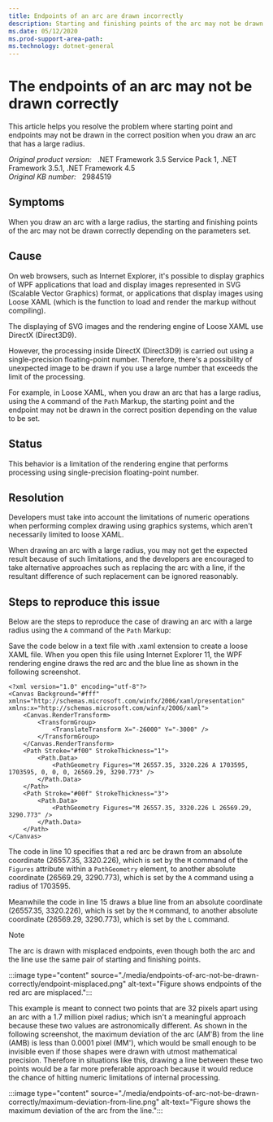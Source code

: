 ```yaml
---
title: Endpoints of an arc are drawn incorrectly
description: Starting and finishing points of the arc may not be drawn correctly depending on the parameters set when you draw an arc with a large radius. Provides a resolution.
ms.date: 05/12/2020
ms.prod-support-area-path: 
ms.technology: dotnet-general
---
```

# The endpoints of an arc may not be drawn correctly

This article helps you resolve the problem where starting point and endpoints may not be drawn in the correct position when you draw an arc that has a large radius.

_Original product version:_ &nbsp; .NET Framework 3.5 Service Pack 1, .NET Framework 3.5.1, .NET Framework 4.5  
_Original KB number:_ &nbsp; 2984519

## Symptoms

When you draw an arc with a large radius, the starting and finishing points of the arc may not be drawn correctly depending on the parameters set.

## Cause

On web browsers, such as Internet Explorer, it's possible to display graphics of WPF applications that load and display images represented in SVG (Scalable Vector Graphics) format, or applications that display images using Loose XAML (which is the function to load and render the markup without compiling).

The displaying of SVG images and the rendering engine of Loose XAML use DirectX (Direct3D9).

However, the processing inside DirectX (Direct3D9) is carried out using a single-precision floating-point number. Therefore, there's a possibility of unexpected image to be drawn if you use a large number that exceeds the limit of the processing.

For example, in Loose XAML, when you draw an arc that has a large radius, using the `A` command of the `Path` Markup, the starting point and the endpoint may not be drawn in the correct position depending on the value to be set.

## Status

This behavior is a limitation of the rendering engine that performs processing using single-precision floating-point number.

## Resolution

Developers must take into account the limitations of numeric operations when performing complex drawing using graphics systems, which aren't necessarily limited to loose XAML.

When drawing an arc with a large radius, you may not get the expected result because of such limitations, and the developers are encouraged to take alternative approaches such as replacing the arc with a line, if the resultant difference of such replacement can be ignored reasonably.

## Steps to reproduce this issue

Below are the steps to reproduce the case of drawing an arc with a large radius using the `A` command of the `Path` Markup:

Save the code below in a text file with .xaml extension to create a loose XAML file. When you open this file using Internet Explorer 11, the WPF rendering engine draws the red arc and the blue line as shown in the following screenshot.

```xaml
<?xml version="1.0" encoding="utf-8"?>
<Canvas Background="#fff" xmlns="http://schemas.microsoft.com/winfx/2006/xaml/presentation" xmlns:x="http://schemas.microsoft.com/winfx/2006/xaml">
    <Canvas.RenderTransform>
        <TransformGroup>
            <TranslateTransform X="-26000" Y="-3000" />
        </TransformGroup>
    </Canvas.RenderTransform>
    <Path Stroke="#f00" StrokeThickness="1">
        <Path.Data>
            <PathGeometry Figures="M 26557.35, 3320.226 A 1703595, 1703595, 0, 0, 0, 26569.29, 3290.773" />
        </Path.Data>
    </Path>
    <Path Stroke="#00f" StrokeThickness="3">
        <Path.Data>
            <PathGeometry Figures="M 26557.35, 3320.226 L 26569.29, 3290.773" />
        </Path.Data>
    </Path>
</Canvas>
```

The code in line 10 specifies that a red arc be drawn from an absolute coordinate (26557.35, 3320.226), which is set by the `M` command of the `Figures` attribute within a `PathGeometry` element, to another absolute coordinate (26569.29, 3290.773), which is set by the `A` command using a radius of 1703595.

Meanwhile the code in line 15 draws a blue line from an absolute coordinate (26557.35, 3320.226), which is set by the `M` command, to another absolute coordinate (26569.29, 3290.773), which is set by the `L` command.

> [!NOTE]
> The arc is drawn with misplaced endpoints, even though both the arc and the line use the same pair of starting and finishing points.

:::image type="content" source="./media/endpoints-of-arc-not-be-drawn-correctly/endpoint-misplaced.png" alt-text="Figure shows endpoints of the red arc are misplaced.":::

This example is meant to connect two points that are 32 pixels apart using an arc with a 1.7 million pixel radius; which isn't a meaningful approach because these two values are astronomically different. As shown in the following screenshot, the maximum deviation of the arc (AM'B) from the line (AMB) is less than 0.0001 pixel (MM'), which would be small enough to be invisible even if those shapes were drawn with utmost mathematical precision. Therefore in situations like this, drawing a line between these two points would be a far more preferable approach because it would reduce the chance of hitting numeric limitations of internal processing.

:::image type="content" source="./media/endpoints-of-arc-not-be-drawn-correctly/maximum-deviation-from-line.png" alt-text="Figure shows the maximum deviation of the arc from the line.":::
